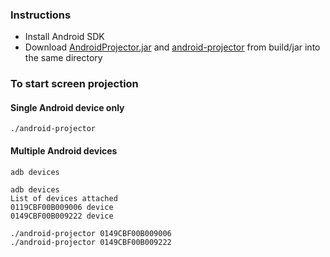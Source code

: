 ### Instructions
- Install Android SDK
- Download [AndroidProjector.jar](https://github.com/anthonylai/android-projector/blob/master/build/jar/AndroidProjector.jar) and [android-projector](https://raw.githubusercontent.com/anthonylai/android-projector/master/build/jar/android-projector) from build/jar into the same directory

### To start screen projection
#### Single Android device only
    ./android-projector

#### Multiple Android devices
    adb devices 

    adb devices
    List of devices attached 
    0119CBF00B009006 device
    0149CBF00B009222 device

    ./android-projector 0149CBF00B009006
    ./android-projector 0149CBF00B009222

